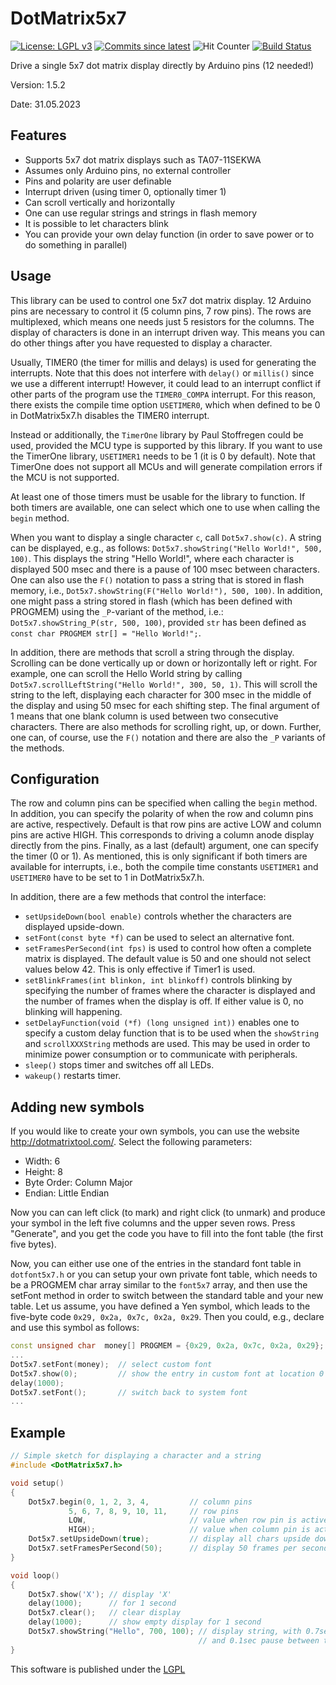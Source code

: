 # DotMatrix5x7
[![License: LGPL v3](https://img.shields.io/badge/License-LGPLv3-blue.svg)](https://www.gnu.org/licenses/lgpl-3.0)
[![Commits since latest](https://img.shields.io/github/commits-since/felias-fogg/DotMatrix5x7/latest?include_prereleases)](https://github.com/felias-fogg/DotMatrix5x7/commits/master)
![Hit Counter](https://visitor-badge.laobi.icu/badge?page_id=felias-fogg_DotMatrix5x7)
[![Build Status](https://github.com/felias-fogg/DotMatrix5x7/workflows/LibraryBuild/badge.svg)](https://github.com/felias-fogg/DotMatrix5x7/actions)

Drive a single 5x7 dot matrix display directly by Arduino pins (12 needed!)

Version: 1.5.2

Date:  31.05.2023

## Features

* Supports 5x7 dot matrix displays such as TA07-11SEKWA
* Assumes only Arduino pins, no external controller
* Pins and polarity are user definable
* Interrupt driven (using timer 0, optionally timer 1)
* Can scroll vertically and horizontally
* One can use regular strings and strings in flash memory
* It is possible to let characters blink
* You can provide your own delay function (in order to save power or to do something in parallel)

## Usage

This library can be used to control one 5x7 dot matrix display. 12 Arduino pins are necessary to control it (5 column pins, 7 row pins). The rows are multiplexed, which means one needs just 5 resistors for the columns. The display of characters is done in an interrupt driven way. This means you can do other things after you have requested to display a character.

Usually, TIMER0 (the timer for millis and delays) is used for generating the interrupts. Note that this does not interfere with `delay()` or `millis()` since we use a different interrupt! However, it could lead to an interrupt conflict if other parts of the program use the `TIMER0_COMPA` interrupt. For this reason, there exists the compile time option `USETIMER0`, which when defined to be 0 in DotMatrix5x7.h disables the TIMER0 interrupt.

Instead or additionally, the `TimerOne` library by Paul Stoffregen could be used, provided the MCU type is supported by this library.  If you want to use the TimerOne library, `USETIMER1` needs to be 1 (it is 0 by default). Note that TimerOne does not support all MCUs and will generate compilation errors if the MCU is not supported.

At least one of those timers must be usable for the library to function. If both timers are available, one can select which one to use when calling the `begin` method. 

When you want to display a single character `c`, call `Dot5x7.show(c)`. A string can be displayed, e.g., as follows: `Dot5x7.showString("Hello World!", 500, 100)`. This displays the string "Hello World!", where each character is displayed 500 msec and there is a pause of 100 msec between characters. One can also use the `F()` notation to pass a string that is stored in flash memory, i.e., `Dot5x7.showString(F("Hello World!"), 500, 100)`. In addition, one might pass a string stored in flash (which has been defined with PROGMEM) using the `_P`-variant of the method, i.e.: `Dot5x7.showString_P(str, 500, 100)`, provided `str` has been defined as `const char PROGMEM str[] = "Hello World!";`.

In addition, there are methods that scroll a string through the display. Scrolling can be done vertically up or down or horizontally left or right. For example, one can scroll the Hello World string by calling `Dot5x7.scrollLeftString("Hello World!", 300, 50, 1)`. This will scroll the string to the left, displaying each character for 300 msec in the middle of the display and using 50 msec for each shifting step. The final argument of 1 means that one blank column is used between two consecutive characters. There are also methods for scrolling right, up, or down. Further, one can, of course, use the `F()` notation and there are also the `_P` variants of the methods. 

## Configuration

The row and column pins can be specified when calling the `begin` method. In addition, you can specify the polarity of when the row and column pins are active, respectively. Default is that row pins are active LOW and column pins are active HIGH. This corresponds to driving a column anode display directly from the pins. Finally, as a last (default) argument, one can specify the timer (0 or 1). As mentioned, this is only significant if both timers are available for interrupts, i.e., both the compile time constants `USETIMER1` and `USETIMER0` have to be set to 1 in DotMatrix5x7.h.

In addition, there are a few methods that control the interface:

- `setUpsideDown(bool enable)` controls whether the characters are displayed upside-down.
- `setFont(const byte *f)` can be used to select an alternative font.
- `setFramesPerSecond(int fps)` is used to control how often a complete matrix is displayed. The default value is 50 and one should not select values below 42. This is only effective if Timer1 is used.
- `setBlinkFrames(int blinkon, int blinkoff)` controls blinking by specifying the number of frames where the character is displayed and the number of frames when the display is off. If either value is 0, no blinking will happening.
- `setDelayFunction(void (*f) (long unsigned int))` enables one to specify a custom delay function that is to be used when the `showString` and `scrollXXXString` methods are used. This may be used in order to minimize power consumption or to communicate with peripherals.
- `sleep()` stops timer and switches off all LEDs.
- `wakeup()` restarts timer.



## Adding new symbols

If you would like to create your own symbols, you can use the website http://dotmatrixtool.com/. Select the following parameters:

- Width: 6
- Height: 8
- Byte Order: Column Major
- Endian: Little Endian

Now you can can left click (to mark) and right click (to  unmark) and produce your symbol in the left five columns and the upper  seven rows. Press "Generate", and you get the code you have to fill into the font table (the first five bytes). 

Now, you can either use one of the entries in the standard font table in `dotfont5x7.h` or you can setup your own private font  table, which needs to be a PROGMEM char array similar to the `font5x7`  array, and then use the setFont method in order to switch between the  standard table and your new table. Let us assume, you have defined a Yen symbol, which leads to the five-byte code `0x29, 0x2a, 0x7c, 0x2a, 0x29`. Then you could, e.g., declare and use this symbol as follows:

```c++
const unsigned char  money[] PROGMEM = {0x29, 0x2a, 0x7c, 0x2a, 0x29};
...
Dot5x7.setFont(money);  // select custom font
Dot5x7.show(0);         // show the entry in custom font at location 0
delay(1000);
Dot5x7.setFont();       // switch back to system font
...
```



## Example

```c++
// Simple sketch for displaying a character and a string
#include <DotMatrix5x7.h>

void setup()
{
    Dot5x7.begin(0, 1, 2, 3, 4,         // column pins
	         5, 6, 7, 8, 9, 10, 11,     // row pins
	         LOW,                       // value when row pin is active (default value)
		 	 HIGH);                     // value when column pin is active (default value)
    Dot5x7.setUpsideDown(true);         // display all chars upside down
    Dot5x7.setFramesPerSecond(50);      // display 50 frames per second (default value)			 
}	 

void loop()
{
	Dot5x7.show('X'); // display 'X'
	delay(1000);      // for 1 second
	Dot5x7.clear();   // clear display
	delay(1000);      // show empty display for 1 second
	Dot5x7.showString("Hello", 700, 100); // display string, with 0.7sec time for showing each char
	                                      // and 0.1sec pause between two chars.
}
```

This software is published under the [LGPL](http://www.gnu.org/licenses/lgpl-3.0.html)
